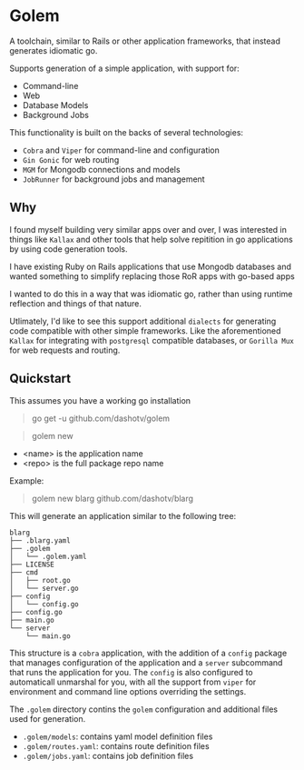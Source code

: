 # Golem

A toolchain, similar to Rails or other application frameworks, that instead
generates idiomatic go.

Supports generation of a simple application, with support for:
* Command-line
* Web
* Database Models
* Background Jobs

This functionality is built on the backs of several technologies:
* `Cobra` and `Viper` for command-line and configuration
* `Gin Gonic` for web routing
* `MGM` for Mongodb connections and models
* `JobRunner` for background jobs and management

## Why

I found myself building very similar apps over and over, I was interested
in things like `Kallax` and other tools that help solve repitition in go
applications by using code generation tools.

I have existing Ruby on Rails applications that use Mongodb databases and
wanted something to simplify replacing those RoR apps with go-based apps

I wanted to do this in a way that was idiomatic go, rather than using
runtime reflection and things of that nature.

Utlimately, I'd like to see this support additional `dialects` for generating
code compatible with other simple frameworks. Like the aforementioned `Kallax`
for integrating with `postgresql` compatible databases, or `Gorilla Mux` for
web requests and routing.

## Quickstart

This assumes you have a working go installation

> go get -u github.com/dashotv/golem

> golem new <name> <repo>

* \<name\> is the application name
* \<repo\> is the full package repo name

Example:

> golem new blarg github.com/dashotv/blarg

This will generate an application similar to the following tree:

```
blarg
├── .blarg.yaml
├── .golem
│   └── .golem.yaml
├── LICENSE
├── cmd
│   ├── root.go
│   └── server.go
├── config
│   └── config.go
├── config.go
├── main.go
└── server
    └── main.go
```

This structure is a `cobra` application, with the addition of a `config` package
that manages configuration of the application and a `server` subcommand that
runs the application for you. The `config` is also configured to automaticall
unmarshal for you, with all the support from `viper` for environment and
command line options overriding the settings.

The `.golem` directory contins the `golem` configuration and additional files
used for generation.

* `.golem/models`: contains yaml model definition files
* `.golem/routes.yaml`: contains route definition files
* `.golem/jobs.yaml`: contains job definition files
